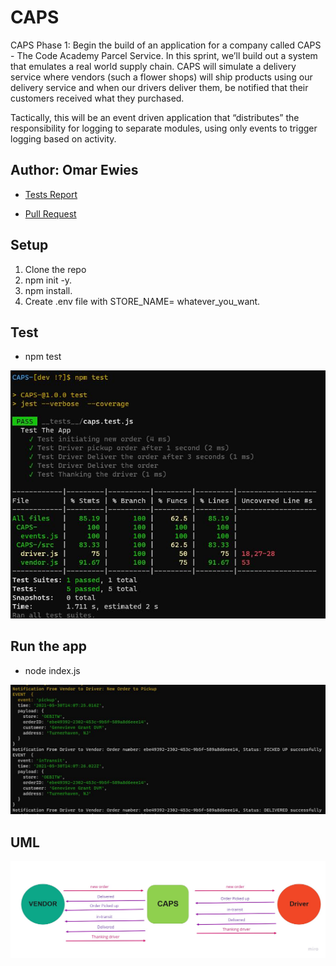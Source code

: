 # CAPS

CAPS Phase 1: Begin the build of an application for a company called CAPS - The Code Academy Parcel Service. In this sprint, we’ll build out a system that emulates a real world supply chain. CAPS will simulate a delivery service where vendors (such a flower shops) will ship products using our delivery service and when our drivers deliver them, be notified that their customers received what they purchased.

Tactically, this will be an event driven application that “distributes” the responsibility for logging to separate modules, using only events to trigger logging based on activity.

## Author: Omar Ewies
* [Tests Report]()

* [Pull Request]()

## Setup

1) Clone the repo
2) npm init -y.
3) npm install.
4) Create .env file with STORE_NAME= whatever_you_want.

## Test
* npm test

![](./img/caps-test.JPG)

## Run the app
* node index.js

![](./img/caps.JPG)

## UML


![](./img/uml.jpg)
